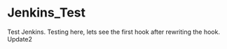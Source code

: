 # Jenkins_Test

Test Jenkins. Testing here, lets see the first hook after rewriting the hook. Update2
